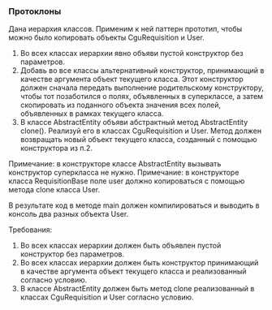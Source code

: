 
###  Протоклоны

Дана иерархия классов. Применим к ней паттерн прототип, чтобы можно было копировать объекты CguRequisition и User.
1. Во всех классах иерархии явно объяви пустой конструктор без параметров.
2. Добавь во все классы альтернативный конструктор, принимающий в качестве аргумента объект текущего класса.
Этот конструктор должен сначала передать выполнение родительскому конструктору, чтобы тот позаботился о полях,
объявленных в суперклассе, а затем скопировать из поданного объекта значения всех полей,
объявленных в рамках текущего класса.
3. В классе AbstractEntity объяви абстрактный метод AbstractEntity clone().
Реализуй его в классах CguRequisition и User. Метод должен возвращать новый объект текущего класса,
созданный с помощью конструктора из п.2.

Примечание: в конструкторе классе AbstractEntity вызывать конструктор суперкласса не нужно.
Примечание: в конструкторе класса RequisitionBase поле user должно копироваться с помощью метода clone класса User.

В результате код в методе main должен компилироваться и выводить в консоль два разных объекта User.


Требования:
1.	Во всех классах иерархии должен быть объявлен пустой конструктор без параметров.
2.	Во всех классах иерархии должен быть конструктор принимающий в качестве аргумента объект текущего класса и реализованный согласно условию.
3.	В классе AbstractEntity должен быть метод clone реализованный в классах CguRequisition и User согласно условию.


